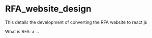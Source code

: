 # RFA_website_design
This details the development of converting the RFA website to react js

What is RFA: a ... 
